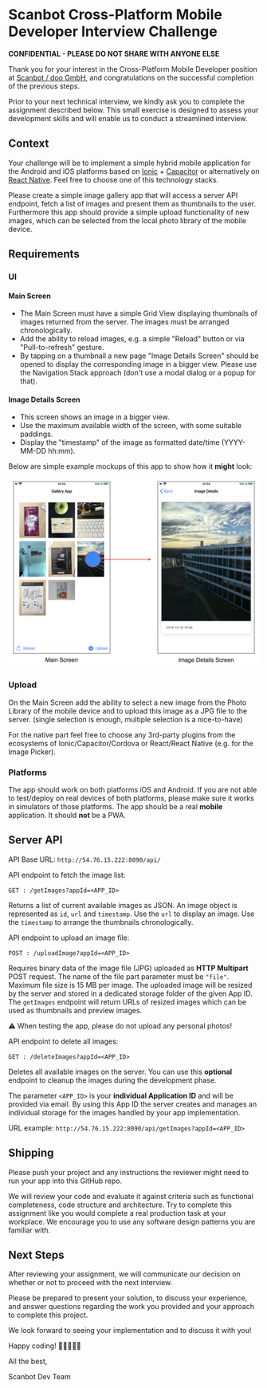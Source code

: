 # Scanbot Cross-Platform Mobile Developer Interview Challenge

**CONFIDENTIAL - PLEASE DO NOT SHARE WITH ANYONE ELSE**

Thank you for your interest in the Cross-Platform Mobile Developer position at ​[Scanbot / doo GmbH](https://scanbot.io)​, 
and congratulations on the successful completion of the previous steps.

Prior to your next technical interview, we kindly ask you to complete the assignment described below. 
This small exercise is designed to assess your development skills and will enable us to conduct a streamlined interview.


## Context
Your challenge will be​ ​to implement a simple hybrid mobile application for the Android and iOS platforms based on 
[Ionic](https://ionicframework.com) + [Capacitor](https://capacitorjs.com) or alternatively on [React Native](https://reactnative.dev). 
Feel free to choose one of this technology stacks.

Please create a simple image gallery app that will access a server API endpoint, fetch a list of images and present them as thumbnails to the user. 
Furthermore this app should provide a simple upload functionality of new images, which can be selected from the local photo library of the mobile device.


## Requirements

### UI
#### Main Screen
- The Main Screen must have a simple Grid View displaying thumbnails of images returned from the server. The images must be arranged chronologically.
- Add the ability to reload images, e.g. a simple "Reload" button or via "Pull-to-refresh" gesture.
- By tapping on a thumbnail a new page "Image Details Screen" should be opened to display the corresponding image in a bigger view.
  Please use the Navigation Stack approach (don't use a modal dialog or a popup for that).

#### Image Details Screen
- This screen shows an image in a bigger view.
- Use the maximum available width of the screen, with some suitable paddings.
- Display the "timestamp" of the image as formatted date/time (YYYY-MM-DD hh:mm).


Below are simple example mockups of this app to show how it **might** look:

![alt](./mockups.png "mockups")


### Upload
On the Main Screen add the ability to select a new image from the Photo Library of the mobile device and to upload this image as a JPG file to the server. 
(single selection is enough, multiple selection is a nice-to-have)

For the native part feel free to choose any 3rd-party plugins from the ecosystems of Ionic/Capacitor/Cordova or React/React Native (e.g. for the Image Picker).


### Platforms
The app should work on both platforms iOS and Android. If you are not able to test/deploy on real devices of both platforms, 
please make sure it works in simulators of those platforms.
The app should be a real **mobile** application. It should **not** be a PWA.


## Server API
API Base URL: `http://54.76.15.222:8090/api/`

API endpoint to fetch the image list:
```
GET : /getImages?appId=<APP_ID>
```
Returns a list of current available images as JSON. An image object is represented as `id`, `url` and `timestamp`. 
Use the `url` to display an image. Use the `timestamp` to arrange the thumbnails chronologically.

API endpoint to upload an image file:
```
POST : /uploadImage?appId=<APP_ID>
```
Requires binary data of the image file (JPG) uploaded as **HTTP Multipart** POST request.
The name of the file part parameter must be `"file"`. Maximum file size is 15 MB per image. 
The uploaded image will be resized by the server and stored in a dedicated storage folder of the given App ID. 
The `getImages` endpoint will return URLs of resized images which can be used as thumbnails and preview images.

⚠️ When testing the app, please do not upload any personal photos!

API endpoint to delete all images:
```
GET : /deleteImages?appId=<APP_ID>
```
Deletes all available images on the server. You can use this **optional** endpoint to cleanup the images during the development phase.

The parameter `<APP_ID>` is your **individual Application ID** and will be provided via email. 
By using this App ID the server creates and manages an individual storage for the images handled by your app implementation.

URL example: `http://54.76.15.222:8090/api/getImages?appId=<APP_ID>`


## Shipping
Please push your project and any instructions the reviewer might need to run your app into this GitHub repo.

We will review your code and evaluate it against criteria such as functional completeness, code structure and architecture​. 
Try to complete this assignment like you would complete a real production task at your workplace. 
We encourage you to use any software design patterns you are familiar with.


## Next Steps
After reviewing your assignment, we will communicate our decision on whether or not to proceed with the next interview.

Please be prepared to present your solution, to discuss your experience, and answer questions regarding the work you provided and your approach to complete this project. 

We look forward to seeing your implementation and to discuss it with you!

Happy coding! 👩🏾‍💻👨‍💻

All the best,

Scanbot Dev Team
